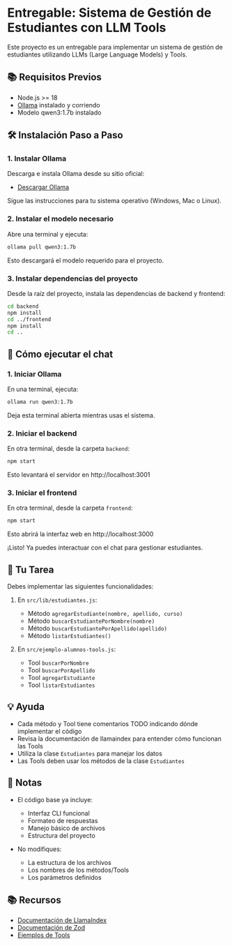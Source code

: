 # Entregable: Sistema de Gestión de Estudiantes con LLM Tools

Este proyecto es un entregable para implementar un sistema de gestión de estudiantes utilizando LLMs (Large Language Models) y Tools.

## 📚 Requisitos Previos

- Node.js >= 18
- [Ollama](https://ollama.com/) instalado y corriendo
- Modelo qwen3:1.7b instalado

## 🛠 Instalación Paso a Paso

### 1. Instalar Ollama

Descarga e instala Ollama desde su sitio oficial:

- [Descargar Ollama](https://ollama.com/download)

Sigue las instrucciones para tu sistema operativo (Windows, Mac o Linux).

### 2. Instalar el modelo necesario

Abre una terminal y ejecuta:

```bash
ollama pull qwen3:1.7b
```

Esto descargará el modelo requerido para el proyecto.

### 3. Instalar dependencias del proyecto

Desde la raíz del proyecto, instala las dependencias de backend y frontend:

```bash
cd backend
npm install
cd ../frontend
npm install
cd ..
```

## 🚀 Cómo ejecutar el chat

### 1. Iniciar Ollama

En una terminal, ejecuta:

```bash
ollama run qwen3:1.7b
```

Deja esta terminal abierta mientras usas el sistema.

### 2. Iniciar el backend

En otra terminal, desde la carpeta `backend`:

```bash
npm start
```

Esto levantará el servidor en http://localhost:3001

### 3. Iniciar el frontend

En otra terminal, desde la carpeta `frontend`:

```bash
npm start
```

Esto abrirá la interfaz web en http://localhost:3000

¡Listo! Ya puedes interactuar con el chat para gestionar estudiantes.

## 🎯 Tu Tarea

Debes implementar las siguientes funcionalidades:

1. En `src/lib/estudiantes.js`:
   - Método `agregarEstudiante(nombre, apellido, curso)`
   - Método `buscarEstudiantePorNombre(nombre)`
   - Método `buscarEstudiantePorApellido(apellido)`
   - Método `listarEstudiantes()`

2. En `src/ejemplo-alumnos-tools.js`:
   - Tool `buscarPorNombre`
   - Tool `buscarPorApellido`
   - Tool `agregarEstudiante`
   - Tool `listarEstudiantes`

## 💡 Ayuda

- Cada método y Tool tiene comentarios TODO indicando dónde implementar el código
- Revisa la documentación de llamaindex para entender cómo funcionan las Tools
- Utiliza la clase `Estudiantes` para manejar los datos
- Las Tools deben usar los métodos de la clase `Estudiantes`

## 📝 Notas

- El código base ya incluye:
  - Interfaz CLI funcional
  - Formateo de respuestas
  - Manejo básico de archivos
  - Estructura del proyecto

- No modifiques:
  - La estructura de los archivos
  - Los nombres de los métodos/Tools
  - Los parámetros definidos

## 📚 Recursos

- [Documentación de LlamaIndex](https://docs.llamaindex.ai/)
- [Documentación de Zod](https://zod.dev/)
- [Ejemplos de Tools](https://docs.llamaindex.ai/en/stable/examples/tools/)
